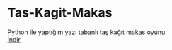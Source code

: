 # Tas-Kagit-Makas
Python ile yaptığım yazı tabanlı taş kağıt makas oyunu<br>
<a href="İhttps://raw.githubusercontent.com/Shodun/Tas-Kagit-Makas/main/TasKagitMakas.exe" target="_blank">İndir</a>
